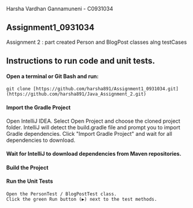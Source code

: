 Harsha Vardhan Gannamuneni - C0931034
## Assignment1_0931034
Assignment 2 : part created Person and BlogPost classes alng testCases

## Instructions to run code and unit tests.
#### Open a terminal or Git Bash and run:
    git clone [https://github.com/harsha891/Assignment1_0931034.git](https://github.com/harsha891/Java_Assignment_2.git)

#### Import the Gradle Project
Open IntelliJ IDEA.
Select Open Project and choose the cloned project folder.
IntelliJ will detect the build.gradle file and prompt you to import Gradle dependencies. Click "Import Gradle Project" and wait for all dependencies to download.
#### Wait for IntelliJ to download dependencies from Maven repositories.

#### Build the Project

#### Run the Unit Tests
    Open the PersonTest / BlogPostTest class.
    Click the green Run button (▶) next to the test methods.
